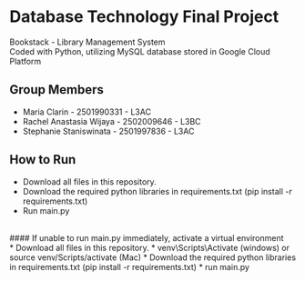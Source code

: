 # Database Technology Final Project
Bookstack - Library Management System</br>
Coded with Python, utilizing MySQL database stored in Google Cloud Platform

## Group Members 
* Maria Clarin - 2501990331 - L3AC
* Rachel Anastasia Wijaya - 2502009646 - L3BC
* Stephanie Staniswinata - 2501997836 - L3AC

## How to Run
* Download all files in this repository.
* Download the required python libraries in requirements.txt (pip install -r requirements.txt)
* Run main.py
</br>
#### If unable to run main.py immediately, activate a virtual environment </br>
* Download all files in this repository.
* venv\Scripts\Activate (windows) or source venv/Scripts/activate (Mac)
* Download the required python libraries in requirements.txt (pip install -r requirements.txt)
* run main.py

